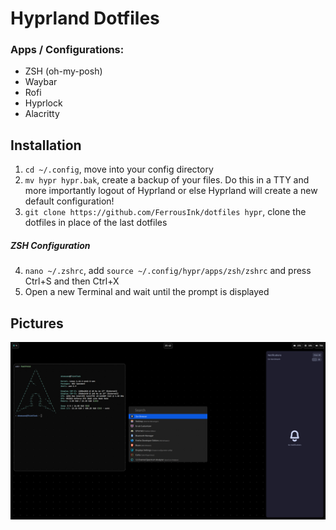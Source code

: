 # Hyprland Dotfiles
### Apps / Configurations:
- ZSH (oh-my-posh)
- Waybar
- Rofi
- Hyprlock
- Alacritty

## Installation
1. `cd ~/.config`, move into your config directory
2. `mv hypr hypr.bak`, create a backup of your files. Do this in a TTY and more importantly logout of Hyprland or else Hyprland will create a new default configuration!
3. `git clone https://github.com/FerrousInk/dotfiles hypr`, clone the dotfiles in place of the last dotfiles

##### ZSH Configuration
4. `nano ~/.zshrc`, add `source ~/.config/hypr/apps/zsh/zshrc` and press Ctrl+S and then Ctrl+X
5. Open a new Terminal and wait until the prompt is displayed

## Pictures
![Desktop](assets/desktop.jpg)
